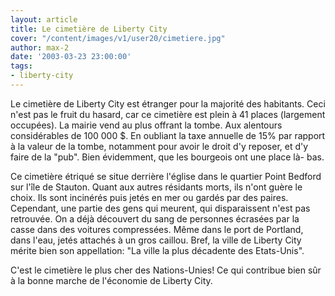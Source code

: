 ```yaml
---
layout: article
title: Le cimetière de Liberty City
cover: "/content/images/v1/user20/cimetiere.jpg"
author: max-2
date: '2003-03-23 23:00:00'
tags:
- liberty-city
---
```


Le cimetière de Liberty City est étranger pour la majorité des habitants. Ceci n'est pas le fruit du hasard, car ce cimetière est plein à 41 places (largement occupées). La mairie vend au plus offrant la tombe. Aux alentours considérables de 100 000 $. En oubliant la taxe annuelle de 15% par rapport à la valeur de la tombe, notamment pour avoir le droit d'y reposer, et d'y faire de la "pub". Bien évidemment, que les bourgeois ont une place là- bas.

Ce cimetière étriqué se situe derrière l'église dans le quartier Point Bedford sur l'île de Stauton. Quant aux autres résidants morts, ils n'ont guère le choix. Ils sont incinérés puis jetés en mer ou gardés par des paires. Cependant, une partie des gens qui meurent, qui disparaissent n'est pas retrouvée. On a déjà découvert du sang de personnes écrasées par la casse dans des voitures compressées. Même dans le port de Portland, dans l'eau, jetés attachés à un gros caillou. Bref, la ville de Liberty City mérite bien son appellation: "La ville la plus décadente des Etats-Unis".

C'est le cimetière le plus cher des Nations-Unies! Ce qui contribue bien sûr à la bonne marche de l'économie de Liberty City.

<!--kg-card-end: markdown-->

